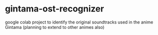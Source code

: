 # gintama-ost-recognizer
google colab project to identify the original soundtracks used in the anime Gintama (planning to extend to other animes also)
